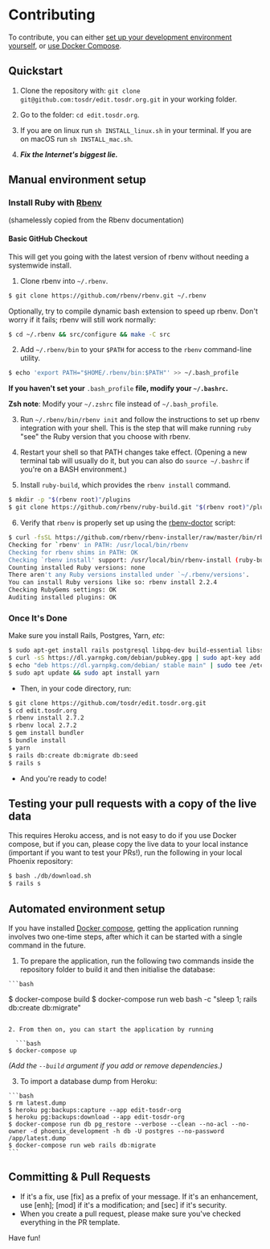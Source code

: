 # Contributing

To contribute, you can either [set up your development environment yourself](#manual-environment-setup), or [use Docker Compose](#automated-environment-setup).

## Quickstart

1. Clone the repository with: `git clone
git@github.com:tosdr/edit.tosdr.org.git` in your working folder.

2. Go to the folder: `cd edit.tosdr.org`.

3. If you are on linux run `sh INSTALL_linux.sh` in your terminal. If you are on
macOS run `sh INSTALL_mac.sh`.

4. ***Fix the Internet's biggest lie.***

## Manual environment setup

### Install Ruby with [Rbenv](https://github.com/rbenv/rbenv)

(shamelessly copied from the Rbenv documentation)

#### Basic GitHub Checkout

  This will get you going with the latest version of rbenv without needing
  a systemwide install.

  1. Clone rbenv into `~/.rbenv`.

  ```bash
  $ git clone https://github.com/rbenv/rbenv.git ~/.rbenv
  ```

  Optionally, try to compile dynamic bash extension to speed up rbenv. Don't
  worry if it fails; rbenv will still work normally:

  ```bash
  $ cd ~/.rbenv && src/configure && make -C src
  ```

  2. Add `~/.rbenv/bin` to your `$PATH` for access to the `rbenv`
  command-line utility.

  ```bash
  $ echo 'export PATH="$HOME/.rbenv/bin:$PATH"' >> ~/.bash_profile
  ```

  **If you haven't set your** `.bash_profile` **file, modify your `~/.bashrc`.**

  **Zsh note**: Modify your `~/.zshrc` file instead of `~/.bash_profile`.

  3. Run `~/.rbenv/bin/rbenv init` and follow the instructions to set up
  rbenv integration with your shell. This is the step that will make
  running `ruby` "see" the Ruby version that you choose with rbenv.

  4. Restart your shell so that PATH changes take effect. (Opening a new
      terminal tab will usually do it, but you can also do `source ~/.bashrc` if you're on a BASH environment.)

  5. Install `ruby-build`, which provides the `rbenv install` command.
  ```bash
  $ mkdir -p "$(rbenv root)"/plugins
  $ git clone https://github.com/rbenv/ruby-build.git "$(rbenv root)"/plugins/ruby-build
  ```

  6. Verify that `rbenv` is properly set up using the [rbenv-doctor](https://github.com/rbenv/rbenv-installer/blob/master/bin/rbenv-doctor) script:

  ```bash
  $ curl -fsSL https://github.com/rbenv/rbenv-installer/raw/master/bin/rbenv-doctor | bash
  Checking for `rbenv' in PATH: /usr/local/bin/rbenv
  Checking for rbenv shims in PATH: OK
  Checking `rbenv install' support: /usr/local/bin/rbenv-install (ruby-build 20170523)
  Counting installed Ruby versions: none
  There aren't any Ruby versions installed under `~/.rbenv/versions'.
  You can install Ruby versions like so: rbenv install 2.2.4
  Checking RubyGems settings: OK
  Auditing installed plugins: OK
  ```

### Once It's Done

Make sure you install Rails, Postgres, Yarn, *etc*:

```bash
$ sudo apt-get install rails postgresql libpq-dev build-essential libssl-dev libreadline-dev zlib1g-dev
$ curl -sS https://dl.yarnpkg.com/debian/pubkey.gpg | sudo apt-key add -
$ echo "deb https://dl.yarnpkg.com/debian/ stable main" | sudo tee /etc/apt/sources.list.d/yarn.list
$ sudo apt update && sudo apt install yarn
```

- Then, in your code directory, run:

```bash
$ git clone https://github.com/tosdr/edit.tosdr.org.git
$ cd edit.tosdr.org
$ rbenv install 2.7.2
$ rbenv local 2.7.2
$ gem install bundler
$ bundle install
$ yarn
$ rails db:create db:migrate db:seed
$ rails s
```

- And you're ready to code!

## Testing your pull requests with a copy of the live data

  This requires Heroku access, and is not easy to do if you use Docker compose, but if you can, please copy the live data to your local instance (important if you want to test your PRs!), run the following in your local Phoenix repository:

  ```bash
  $ bash ./db/download.sh
  $ rails s
  ```

## Automated environment setup

  If you have installed [Docker compose](https://docs.docker.com/compose/install/), getting the application running involves two one-time steps, after which it can be started with a single command in the future.

  1. To prepare the application, run the following two commands inside the repository folder to build it and then initialise the database:

	```bash
  $ docker-compose build
  $ docker-compose run web bash -c "sleep 1; rails db:create db:migrate"
  ```

  2. From then on, you can start the application by running

	```bash
  $ docker-compose up
  ```

  *(Add the `--build` argument if you add or remove dependencies.)*

  3. To import a database dump from Heroku:

	```bash
	$ rm latest.dump
	$ heroku pg:backups:capture --app edit-tosdr-org
	$ heroku pg:backups:download --app edit-tosdr-org
	$ docker-compose run db pg_restore --verbose --clean --no-acl --no-owner -d phoenix_development -h db -U postgres --no-password /app/latest.dump
	$ docker-compose run web rails db:migrate
	```

## Committing & Pull Requests

  * If it's a fix, use [fix] as a prefix of your message. If it's an enhancement, use [enh]; [mod] if it's a modification; and [sec] if it's security.
  * When you create a pull request, please make sure you've checked everything in the PR template.

  Have fun!
